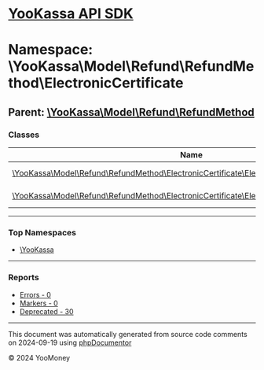 # [YooKassa API SDK](../home.md)

# Namespace: \YooKassa\Model\Refund\RefundMethod\ElectronicCertificate

## Parent: [\YooKassa\Model\Refund\RefundMethod](../namespaces/yookassa-model-refund-refundmethod.md)

### Classes

| Name | Summary |
| ---- | ------- |
| [\YooKassa\Model\Refund\RefundMethod\ElectronicCertificate\ElectronicCertificateRefundArticle](../classes/YooKassa-Model-Refund-RefundMethod-ElectronicCertificate-ElectronicCertificateRefundArticle.md) | Класс, представляющий модель ElectronicCertificateRefundArticle. |
| [\YooKassa\Model\Refund\RefundMethod\ElectronicCertificate\ElectronicCertificateRefundData](../classes/YooKassa-Model-Refund-RefundMethod-ElectronicCertificate-ElectronicCertificateRefundData.md) | Класс, представляющий модель ElectronicCertificateRefundData. |

---

### Top Namespaces

* [\YooKassa](../namespaces/yookassa.md)

---

### Reports
* [Errors - 0](../reports/errors.md)
* [Markers - 0](../reports/markers.md)
* [Deprecated - 30](../reports/deprecated.md)

---

This document was automatically generated from source code comments on 2024-09-19 using [phpDocumentor](http://www.phpdoc.org/)

&copy; 2024 YooMoney